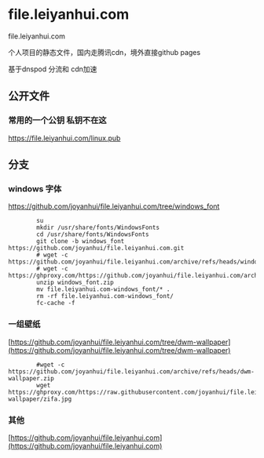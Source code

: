 # file.leiyanhui.com
file.leiyanhui.com

个人项目的静态文件，国内走腾讯cdn，境外直接github pages


基于dnspod 分流和 cdn加速


## 公开文件

### 常用的一个公钥  私钥不在这

https://file.leiyanhui.com/linux.pub 

## 分支

### windows 字体

https://github.com/joyanhui/file.leiyanhui.com/tree/windows_font

            su
            mkdir /usr/share/fonts/WindowsFonts
            cd /usr/share/fonts/WindowsFonts
            git clone -b windows_font https://github.com/joyanhui/file.leiyanhui.com.git
            # wget -c https://github.com/joyanhui/file.leiyanhui.com/archive/refs/heads/windows_font.zip
            # wget -c https://ghproxy.com/https://github.com/joyanhui/file.leiyanhui.com/archive/refs/heads/windows_font.zip
            unzip windows_font.zip
            mv file.leiyanhui.com-windows_font/* .
            rm -rf file.leiyanhui.com-windows_font/
            fc-cache -f

            

### 一组壁纸

[https://github.com/joyanhui/file.leiyanhui.com/tree/dwm-wallpaper](https://github.com/joyanhui/file.leiyanhui.com/tree/dwm-wallpaper)

            #wget -c https://github.com/joyanhui/file.leiyanhui.com/archive/refs/heads/dwm-wallpaper.zip
            wget https://ghproxy.com/https://raw.githubusercontent.com/joyanhui/file.leiyanhui.com/dwm-wallpaper/zifa.jpg
### 其他

[https://github.com/joyanhui/file.leiyanhui.com](https://github.com/joyanhui/file.leiyanhui.com)
